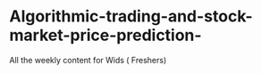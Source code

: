 # Algorithmic-trading-and-stock-market-price-prediction-
All the weekly content for Wids ( Freshers)
